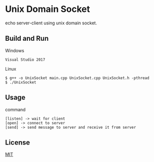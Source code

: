 # Unix Domain Socket
echo server-client using unix domain socket.

## Build and Run
Windows
```
Visual Studio 2017
```

Linux
```
$ g++ -o UnixSocket main.cpp UnixSocket.cpp UnixSocket.h -pthread
$ ./UnixSocket
```

## Usage
command
```
[listen] -> wait for client
[open] -> connect to server
[send] -> send message to server and receive it from server
```

## License
[MIT](https://choosealicense.com/licenses/mit/)
